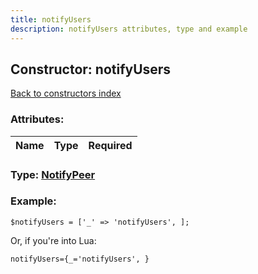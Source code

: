```yaml
---
title: notifyUsers
description: notifyUsers attributes, type and example
---
```

## Constructor: notifyUsers  
[Back to constructors index](index.md)



### Attributes:

| Name     |    Type       | Required |
|----------|:-------------:|---------:|



### Type: [NotifyPeer](../types/NotifyPeer.md)


### Example:

```
$notifyUsers = ['_' => 'notifyUsers', ];
```  

Or, if you're into Lua:  


```
notifyUsers={_='notifyUsers', }

```



